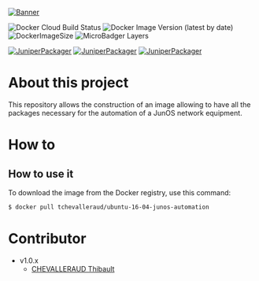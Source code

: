[![Banner](https://user-images.githubusercontent.com/37927824/78812840-52f07100-79cc-11ea-9781-2dbd84851a55.png)](https://github.com/tchevalleraud/ubuntu-16-04-junos-automation)

![Docker Cloud Build Status](https://img.shields.io/docker/cloud/build/tchevalleraud/ubuntu-16-04-junos-automation) ![Docker Image Version (latest by date)](https://img.shields.io/docker/v/tchevalleraud/ubuntu-16-04-junos-automation) ![DockerImageSize](https://img.shields.io/docker/image-size/tchevalleraud/ubuntu-16-04-junos-automation/latest) ![MicroBadger Layers](https://img.shields.io/microbadger/layers/tchevalleraud/ubuntu-16-04-junos-automation)

[![JuniperPackager](https://img.shields.io/github/v/tag/Juniper/py-junos-eznc?label=junos-eznc)](https://github.com/Juniper/py-junos-eznc) [![JuniperPackager](https://img.shields.io/github/v/tag/Juniper/jxmlease?label=jxmlease)](https://github.com/Juniper/jxmlease) [![JuniperPackager](https://img.shields.io/github/v/tag/Juniper/jsnapy?label=jsnapy)](https://github.com/Juniper/jsnapy)

# About this project

This repository allows the construction of an image allowing to have all the packages necessary for the automation of a JunOS network equipment.

# How to

## How to use it

To download the image from the Docker registry, use this command:

```bash
$ docker pull tchevalleraud/ubuntu-16-04-junos-automation
```

# Contributor

- v1.0.x
  - [CHEVALLERAUD Thibault](http://github.com/tchevalleraud)
